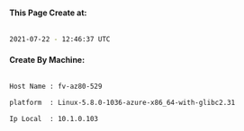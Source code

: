 
   
#### This Page Create at:

```bash

2021-07-22 - 12:46:37 UTC

```

#### Create By Machine:

```bash

Host Name : fv-az80-529

platform  : Linux-5.8.0-1036-azure-x86_64-with-glibc2.31

Ip Local  : 10.1.0.103

```

